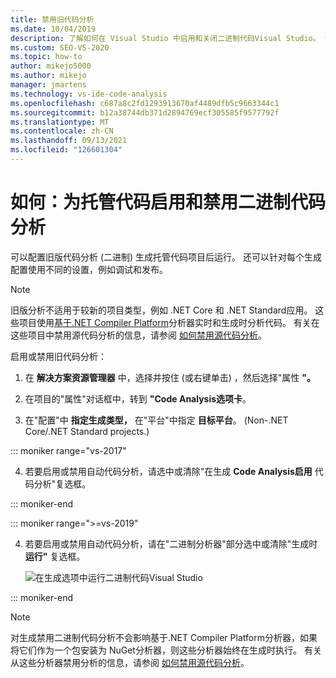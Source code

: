 ```yaml
---
title: 禁用旧代码分析
ms.date: 10/04/2019
description: 了解如何在 Visual Studio 中启用和关闭二进制代码Visual Studio。 请参阅如何在托管代码项目中配置此功能。
ms.custom: SEO-VS-2020
ms.topic: how-to
author: mikejo5000
ms.author: mikejo
manager: jmartens
ms.technology: vs-ide-code-analysis
ms.openlocfilehash: c687a8c2fd1293913670af4489dfb5c9663344c1
ms.sourcegitcommit: b12a38744db371d2894769ecf305585f9577792f
ms.translationtype: MT
ms.contentlocale: zh-CN
ms.lasthandoff: 09/13/2021
ms.locfileid: "126601304"
---
```

# <a name="how-to-enable-and-disable-binary-code-analysis-for-managed-code"></a>如何：为托管代码启用和禁用二进制代码分析

可以配置旧版代码分析 (二进制) 生成托管代码项目后运行。 还可以针对每个生成配置使用不同的设置，例如调试和发布。

> [!NOTE]
> 旧版分析不适用于较新的项目类型，例如 .NET Core 和 .NET Standard应用。 这些项目使用[基于.NET Compiler Platform](roslyn-analyzers-overview.md)分析器实时和生成时分析代码。 有关在这些项目中禁用源代码分析的信息，请参阅 [如何禁用源代码分析](disable-code-analysis.md)。

启用或禁用旧代码分析：

1. 在 **解决方案资源管理器** 中，选择并按住 (或右键单击) ，然后选择"属性 **"。**

2. 在项目的"属性"对话框中，转到 **"Code Analysis选项卡**。

3. 在"配置"中 **指定生成类型，** 在"平台"中指定 **目标平台**。  (Non-.NET Core/.NET Standard projects.) 

::: moniker range="vs-2017"

4. 若要启用或禁用自动代码分析，请选中或清除"在生成 **Code Analysis启用** 代码分析"复选框。

::: moniker-end

::: moniker range=">=vs-2019"

4. 若要启用或禁用自动代码分析，请在"二进制分析器"部分选中或清除"生成时 **运行"** 复选框。

   ![在生成选项中运行二进制代码Visual Studio](media/run-on-build-binary-analyzers.png)

::: moniker-end

> [!NOTE]
> 对生成禁用二进制代码分析不会影响基于[](roslyn-analyzers-overview.md).NET Compiler Platform分析器，如果将它们作为一个包安装为 NuGet分析器，则这些分析器始终在生成时执行。 有关从这些分析器禁用分析的信息，请参阅 [如何禁用源代码分析](disable-code-analysis.md)。
